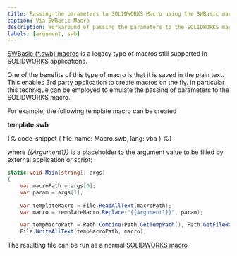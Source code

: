```yaml
---
title: Passing the parameters to SOLIDWORKS Macro using the SWBasic macro
caption: Via SWBasic Macro
description: Workaround of passing the parameters to the SOLIDWORKS macro via replacing the text in the SWBasic macro
labels: [argument, swb]
---
```

[SWBasic (*.swb) macros](/solidworks-api/getting-started/macros/types#swbasic-macros.swb) is a legacy type of macros still supported in SOLIDWORKS applications.

One of the benefits of this type of macro is that it is saved in the plain text. This enables 3rd party application to create macros on the fly. In particular this technique can be employed to emulate the passing of parameters to the SOLIDWORKS macro.

For example, the following template macro can be created

**template.swb**

{% code-snippet { file-name: Macro.swb, lang: vba } %}

where *{{Argument1}}* is a placeholder to the argument value to be filled by external application or script:

~~~ cs jagged-bottom 
static void Main(string[] args)
{
    var macroPath = args[0];
    var param = args[1];
    
    var templateMacro = File.ReadAllText(macroPath);
    var macro = templateMacro.Replace("{{Argument1}}", param);

    var tempMacroPath = Path.Combine(Path.GetTempPath(), Path.GetFileName(macroPath));
    File.WriteAllText(tempMacroPath, macro);
~~~

The resulting file can be run as a normal [SOLIDWORKS macro](/solidworks-api/application/frame/run-macros-group/)